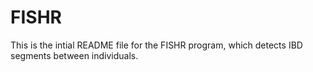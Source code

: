 # FISHR

This is the intial README file for the FISHR program, which detects IBD segments between individuals. 
